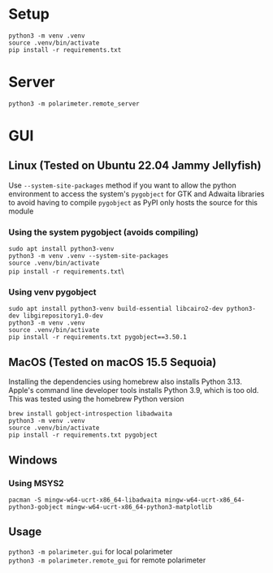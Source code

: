 # Setup
`python3 -m venv .venv`\
`source .venv/bin/activate`\
`pip install -r requirements.txt`

# Server
`python3 -m polarimeter.remote_server`

# GUI
## Linux (Tested on Ubuntu 22.04 Jammy Jellyfish)
Use `--system-site-packages` method if you want to allow the python environment to access the system's `pygobject` for GTK and Adwaita libraries to avoid having to compile `pygobject` as PyPI only hosts the source for this module

### Using the system pygobject (avoids compiling)
`sudo apt install python3-venv`\
`python3 -m venv .venv --system-site-packages`\
`source .venv/bin/activate`\
`pip install -r requirements.txt`\

### Using venv pygobject
`sudo apt install python3-venv build-essential libcairo2-dev python3-dev libgirepository1.0-dev`\
`python3 -m venv .venv`\
`source .venv/bin/activate`\
`pip install -r requirements.txt pygobject==3.50.1`

## MacOS (Tested on macOS 15.5 Sequoia)
Installing the dependencies using homebrew also installs Python 3.13. Apple's command line developer tools installs Python 3.9, which is too old. This was tested using the homebrew Python version

`brew install gobject-introspection libadwaita`\
`python3 -m venv .venv`\
`source .venv/bin/activate`\
`pip install -r requirements.txt pygobject`

## Windows
### Using MSYS2
`pacman -S mingw-w64-ucrt-x86_64-libadwaita mingw-w64-ucrt-x86_64-python3-gobject mingw-w64-ucrt-x86_64-python3-matplotlib`

## Usage
`python3 -m polarimeter.gui` for local polarimeter\
`python3 -m polarimeter.remote_gui` for remote polarimeter